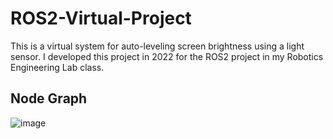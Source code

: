 # ROS2-Virtual-Project
This is a virtual system for auto-leveling screen brightness using a light sensor. I developed this project in 2022 for the ROS2 project in my Robotics Engineering Lab class.

## Node Graph
![image](https://github.com/user-attachments/assets/bd62b31c-e4c8-4c6a-8e64-d0ad5be70912)
